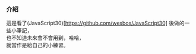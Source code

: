 ### 介紹
這是看了(JavaScript30)[https://github.com/wesbos/JavaScript30] 後做的一些小筆記，  
也不知道未來會不會用到，哈哈，  
就當作是給自己的小練習。
